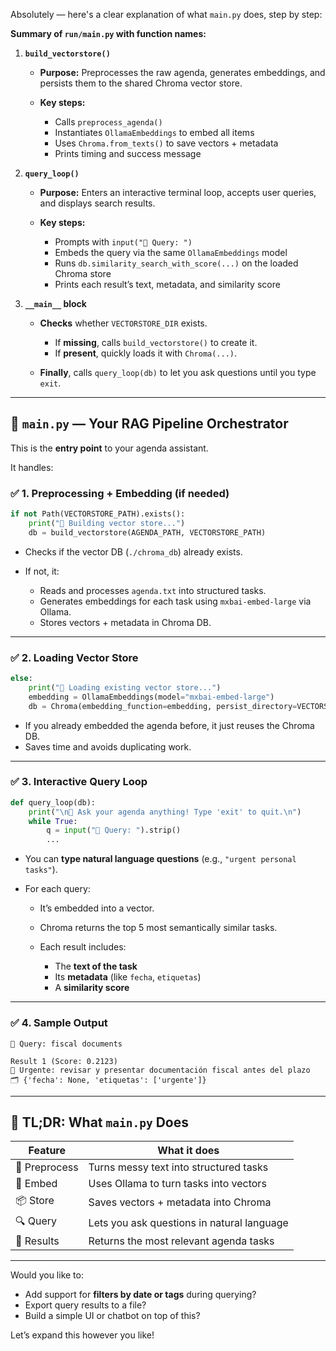 Absolutely — here's a clear explanation of what `main.py` does, step by step:

**Summary of `run/main.py` with function names:**

1. **`build_vectorstore()`**

   * **Purpose:** Preprocesses the raw agenda, generates embeddings, and persists them to the shared Chroma vector store.
   * **Key steps:**

     * Calls `preprocess_agenda()`
     * Instantiates `OllamaEmbeddings` to embed all items
     * Uses `Chroma.from_texts()` to save vectors + metadata
     * Prints timing and success message

2. **`query_loop()`**

   * **Purpose:** Enters an interactive terminal loop, accepts user queries, and displays search results.
   * **Key steps:**

     * Prompts with `input("🔎 Query: ")`
     * Embeds the query via the same `OllamaEmbeddings` model
     * Runs `db.similarity_search_with_score(...)` on the loaded Chroma store
     * Prints each result’s text, metadata, and similarity score

3. **`__main__` block**

   * **Checks** whether `VECTORSTORE_DIR` exists.

     * If **missing**, calls `build_vectorstore()` to create it.
     * If **present**, quickly loads it with `Chroma(...)`.
   * **Finally**, calls `query_loop(db)` to let you ask questions until you type `exit`.


---

## 🧠 `main.py` — Your RAG Pipeline Orchestrator

This is the **entry point** to your agenda assistant.

It handles:

### ✅ 1. **Preprocessing + Embedding (if needed)**

```python
if not Path(VECTORSTORE_PATH).exists():
    print("🔧 Building vector store...")
    db = build_vectorstore(AGENDA_PATH, VECTORSTORE_PATH)
```

* Checks if the vector DB (`./chroma_db`) already exists.
* If not, it:

  * Reads and processes `agenda.txt` into structured tasks.
  * Generates embeddings for each task using `mxbai-embed-large` via Ollama.
  * Stores vectors + metadata in Chroma DB.

---

### ✅ 2. **Loading Vector Store**

```python
else:
    print("📂 Loading existing vector store...")
    embedding = OllamaEmbeddings(model="mxbai-embed-large")
    db = Chroma(embedding_function=embedding, persist_directory=VECTORSTORE_PATH)
```

* If you already embedded the agenda before, it just reuses the Chroma DB.
* Saves time and avoids duplicating work.

---

### ✅ 3. **Interactive Query Loop**

```python
def query_loop(db):
    print("\n🧠 Ask your agenda anything! Type 'exit' to quit.\n")
    while True:
        q = input("🔎 Query: ").strip()
        ...
```

* You can **type natural language questions** (e.g., `"urgent personal tasks"`).
* For each query:

  * It’s embedded into a vector.
  * Chroma returns the top 5 most semantically similar tasks.
  * Each result includes:

    * The **text of the task**
    * Its **metadata** (like `fecha`, `etiquetas`)
    * A **similarity score**

---

### ✅ 4. **Sample Output**

```text
🔎 Query: fiscal documents

Result 1 (Score: 0.2123)
📄 Urgente: revisar y presentar documentación fiscal antes del plazo
🗂️ {'fecha': None, 'etiquetas': ['urgente']}
```

---

## 🧪 TL;DR: What `main.py` Does

| Feature       | What it does                               |
| ------------- | ------------------------------------------ |
| 🧹 Preprocess | Turns messy text into structured tasks     |
| 🧠 Embed      | Uses Ollama to turn tasks into vectors     |
| 📦 Store      | Saves vectors + metadata into Chroma       |
| 🔍 Query      | Lets you ask questions in natural language |
| 🧾 Results    | Returns the most relevant agenda tasks     |

---

Would you like to:

* Add support for **filters by date or tags** during querying?
* Export query results to a file?
* Build a simple UI or chatbot on top of this?

Let’s expand this however you like!
